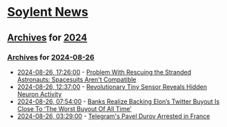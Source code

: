 # [Soylent News](../../../README.md)

## [Archives](../../index.md) for [2024](../index.md)

### [Archives](../../index.md) for [2024-08-26](index.md)

* [2024-08-26, 17:26:00](https://soylentnews.org/article.pl?sid=24/08/25/0743200&from=rss) - [Problem With Rescuing the Stranded Astronauts: Spacesuits Aren't Compatible](https://soylentnews.org/article.pl?sid=24/08/25/0743200&from=rss)
* [2024-08-26, 12:37:00](https://soylentnews.org/article.pl?sid=24/08/25/0737244&from=rss) - [Revolutionary Tiny Sensor Reveals Hidden Neuron Activity](https://soylentnews.org/article.pl?sid=24/08/25/0737244&from=rss)
* [2024-08-26, 07:54:00](https://soylentnews.org/article.pl?sid=24/08/25/0735236&from=rss) - [Banks Realize Backing Elon’s Twitter Buyout Is Close To ‘The Worst Buyout Of All Time’ ](https://soylentnews.org/article.pl?sid=24/08/25/0735236&from=rss)
* [2024-08-26, 03:29:00](https://soylentnews.org/article.pl?sid=24/08/25/0733206&from=rss) - [Telegram's Pavel Durov Arrested in France](https://soylentnews.org/article.pl?sid=24/08/25/0733206&from=rss)
